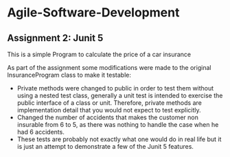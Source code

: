 # Agile-Software-Development
## Assignment 2: Junit 5

This is a simple Program to calculate the price of a car insurance

As part of the assignment some modifications were made to the original InsuranceProgram class to make it testable:
- Private methods were changed to public in order to test them without using a nested test class, generally a unit test is intended to exercise the public interface of a class or unit. Therefore, private methods are implementation detail that you would not expect to test explicitly.
- Changed the number of accidents that makes the customer non insurable from 6 to 5, as there was nothing to handle the case when he had 6 accidents.
- These tests are probably not exactly what one would do in real life but it is just an attempt to demonstrate a few of the Junit 5 features.